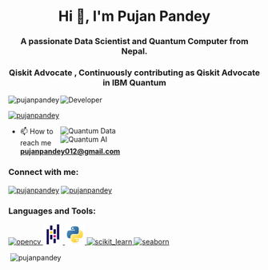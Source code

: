 <h1 align="center">Hi 👋, I'm Pujan Pandey</h1>
<h3 align="center">A passionate Data Scientist and Quantum Computer from Nepal.</h3>


<h3 align="center">Qiskit Advocate , Continuously contributing as Qiskit Advocate in IBM Quantum</h3>
<img align="right" alt="Developer" width="400" src="https://i.gifer.com/7cW.gif">


<p align="left"> <img src="https://capsule-render.vercel.app/api?type=waving&color=gradient&height=200&section=header&text=Pujan%20Pandey&fontSize=50&fontColor=fff&animation=fadeIn" alt="pujanpandey" /> </p>

<p align="left"> <a href="https://github.com/ryo-ma/github-profile-trophy"><img src="https://github-profile-trophy.vercel.app/?username=pujanpandey" alt="pujanpandey" /></a> </p>

<img align="right" alt="Quantum Data" width="400" src="https://media.giphy.com/media/v1.Y2lkPTc5MGI3NjExNWV1eWIyc3Uwc2E4NG10ZTV2ZjJlYW9oamVhc3N0eGV5amN1ZnM2aiZlcD12MV9naWZzX3NlYXJjaCZjdD1n/3o7TKrQqgVj2yDWUre/giphy.gif">

<img align="right" alt="Quantum AI" width="400" src="https://i.gifer.com/7VE.gif">

- 📫 How to reach me **pujanpandey012@gmail.com**

<h3 align="left">Connect with me:</h3>
<p align="left">
<a href="linkedin.com/in/pujan-pandey-0583b1321" target="blank"><img align="center" src="https://raw.githubusercontent.com/rahuldkjain/github-profile-readme-generator/master/src/images/icons/Social/linked-in-alt.svg" alt="pujanpandey" height="30" width="40" /></a>
<a href="https://fb.com/pujanpandey" target="blank"><img align="center" src="https://raw.githubusercontent.com/rahuldkjain/github-profile-readme-generator/master/src/images/icons/Social/facebook.svg" alt="pujanpandey" height="30" width="40" /></a>
</p>

<h3 align="left">Languages and Tools:</h3>
<p align="left"> <a href="https://opencv.org/" target="_blank" rel="noreferrer"> <img src="https://www.vectorlogo.zone/logos/opencv/opencv-icon.svg" alt="opencv" width="40" height="40"/> </a> <a href="https://pandas.pydata.org/" target="_blank" rel="noreferrer"> <img src="https://raw.githubusercontent.com/devicons/devicon/2ae2a900d2f041da66e950e4d48052658d850630/icons/pandas/pandas-original.svg" alt="pandas" width="40" height="40"/> </a> <a href="https://www.python.org" target="_blank" rel="noreferrer"> <img src="https://raw.githubusercontent.com/devicons/devicon/master/icons/python/python-original.svg" alt="python" width="40" height="40"/> </a> <a href="https://scikit-learn.org/" target="_blank" rel="noreferrer"> <img src="https://upload.wikimedia.org/wikipedia/commons/0/05/Scikit_learn_logo_small.svg" alt="scikit_learn" width="40" height="40"/> </a> <a href="https://seaborn.pydata.org/" target="_blank" rel="noreferrer"> <img src="https://seaborn.pydata.org/_images/logo-mark-lightbg.svg" alt="seaborn" width="40" height="40"/> </a> </p>



<p>&nbsp;<img align="center" src="https://github-readme-stats.vercel.app/api?username=pujanpandey&show_icons=true&locale=en" alt="pujanpandey" /></p>


